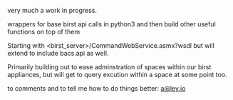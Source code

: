 very much a work in progress. 

wrappers for base birst api calls in python3 and then build other useful functions on top of them

Starting with <birst_server>/CommandWebService.asmx?wsdl but will extend to include bacs.api as well.

Primarily building out to ease adminstration of spaces within our birst appliances, but will get to query excution within a space at some point too.

to comments and to tell me how to do things better: a@ley.io
